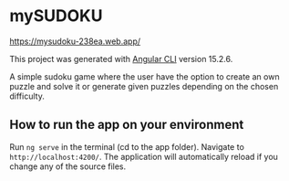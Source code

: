 # mySUDOKU

https://mysudoku-238ea.web.app/

This project was generated with [Angular CLI](https://github.com/angular/angular-cli) version 15.2.6.

A simple sudoku game where the user have the option to create an own puzzle and solve it or generate given puzzles depending on the chosen difficulty. 

## How to run the app on your environment

Run `ng serve` in the terminal (cd to the app folder). Navigate to `http://localhost:4200/`. The application will automatically reload if you change any of the source files.


